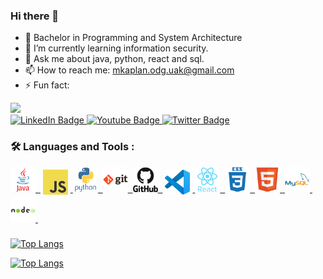 ### Hi there 👋


- 🔭 Bachelor in Programming and System Architecture
- 🌱 I’m currently learning information security.
- 💬 Ask me about java, python, react and sql.
- 📫 How to reach me: mkaplan.odg.uak@gmail.com
- ⚡ Fun fact:

 <div id="header" align="left">
  <img src="https://media.giphy.com/media/wwg1suUiTbCY8H8vIA/giphy-downsized-large.gif" width="100"/>
</div>

<div id="badges">
  <a href="https://www.linkedin.com/in/mrkaplan-/">
    <img src="https://img.shields.io/badge/LinkedIn-blue?style=for-the-badge&logo=linkedin&logoColor=white" alt="LinkedIn Badge"/>
  </a>
  <a href="https://www.youtube.com/">
    <img src="https://img.shields.io/badge/YouTube-red?style=for-the-badge&logo=youtube&logoColor=white" alt="Youtube Badge"/>
  </a>
  <a href="https://twitter.com/">
    <img src="https://img.shields.io/badge/Twitter-blue?style=for-the-badge&logo=twitter&logoColor=white" alt="Twitter Badge"/>
  </a>
</div>


### :hammer_and_wrench: Languages and Tools :
<div>
  <p >

   <a href="https://docs.oracle.com/javase/8/docs/api/org/w3c/dom/Document.html">
    <img src="https://github.com/devicons/devicon/blob/master/icons/java/java-original-wordmark.svg" title="Java" alt="Java" width="40" height="40"/>&nbsp;
  </a>
  <a href="https://developer.mozilla.org/en-US/docs/Web/JavaScript">
    <img src="https://raw.githubusercontent.com/github/explore/80688e429a7d4ef2fca1e82350fe8e3517d3494d/topics/javascript/javascript.png" alt="Javascript" height="40" style="vertical-align:top; margin:4px">
  </a>
  <a href="https://docs.python.org/3/">
    <img src="https://github.com/devicons/devicon/blob/master/icons/python/python-original-wordmark.svg" title="Java" alt="Java" width="40" height="40"/>&nbsp;
  </a>
  <a href="https://git-scm.com/doc">
    <img src="https://github.com/devicons/devicon/blob/master/icons/git/git-original-wordmark.svg" title="Git" **alt="Git" width="40" height="40"/>&nbsp;
  </a>
  </a>
  <a href="https://docs.github.com/en">
    <img src="https://github.com/devicons/devicon/blob/master/icons/github/github-original-wordmark.svg" title="GitHub" **alt="GitHub" width="40" height="40"/>&nbsp;
  </a>
  <a href="https://code.visualstudio.com/docs">
    <img src="https://raw.githubusercontent.com/github/explore/80688e429a7d4ef2fca1e82350fe8e3517d3494d/topics/visual-studio-code/visual-studio-code.png" alt="VS Code" height="40" style="vertical-align:top; margin:4px">
  </a>
  <a href="https://react.dev/">
    <img src="https://github.com/devicons/devicon/blob/master/icons/react/react-original-wordmark.svg" title="React" alt="React" width="40" height="40"/>&nbsp;
  </a>
  <a href="https://devdocs.io/css/">
    <img src="https://github.com/devicons/devicon/blob/master/icons/css3/css3-plain-wordmark.svg"  title="CSS3" alt="CSS" width="40" height="40"/>&nbsp;
  </a>
  <a href="https://developer.mozilla.org/en-US/docs/Web/HTML">
    <img src="https://github.com/devicons/devicon/blob/master/icons/html5/html5-original.svg" title="HTML5" alt="HTML" width="40" height="40"/>&nbsp;
  </a>
  <a href="https://dev.mysql.com/doc/">
    <img src="https://github.com/devicons/devicon/blob/master/icons/mysql/mysql-original-wordmark.svg" title="MySQL"  alt="MySQL" width="40" height="40"/>&nbsp;
  </a>
  <a href="https://nodejs.org/en/docs">
    <img src="https://github.com/devicons/devicon/blob/master/icons/nodejs/nodejs-original-wordmark.svg" title="NodeJS" alt="NodeJS" width="40" height="40"/>&nbsp;
  </a>



</p>
  
  
</div>


###


[![Top Langs](https://github-readme-stats-git-masterrstaa-rickstaa.vercel.app/api/top-langs/?username=mrkapln&layout=compact&theme=vision-friendly-dark)](https://github.com/mrkapln/github-readme-stats)


[![Top Langs](https://github-readme-stats.vercel.app/api?username=mrkapln&theme=vision-friendly-dark&show_icons=true)](https://github.com/mrkapln)

<!--
**mrkapln/mrkapln** is a ✨ _special_ ✨ repository because its `README.md` (this file) appears on your GitHub profile.
  <img src="https://github.com/devicons/devicon/blob/master/icons/spring/spring-original-wordmark.svg" 
title="Spring" alt="Spring" width="40" height="40"/>&nbsp;
  <img src="https://github.com/devicons/devicon/blob/master/icons/materialui/materialui-original.svg" title="Material UI" alt="Material UI" width="40" height="40"/>&nbsp;
  <img src="https://github.com/devicons/devicon/blob/master/icons/flutter/flutter-original.svg" title="Flutter" alt="Flutter" width="40" height="40"/>&nbsp;
  <img src="https://github.com/devicons/devicon/blob/master/icons/redux/redux-original.svg" title="Redux" alt="Redux " width="40" height="40"/>&nbsp;
  <img src="https://github.com/devicons/devicon/blob/master/icons/firebase/firebase-plain-wordmark.svg" title="Firebase" alt="Firebase" width="40" height="40"/>&nbsp;
  <img src="https://github.com/devicons/devicon/blob/master/icons/gatsby/gatsby-original.svg" title="Gatsby"  alt="Gatsby" width="40" height="40"/>&nbsp;
  <img src="https://github.com/devicons/devicon/blob/master/icons/amazonwebservices/amazonwebservices-plain-wordmark.svg" title="AWS" alt="AWS" width="40" height="40"/>&nbsp;


  ### :fire: My Stats :
[![GitHub Streak](http://github-readme-streak-stats.herokuapp.com?user=your-github-username&theme=dark&background=000000)](https://git.io/streak-stats)
